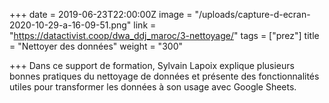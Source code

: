 +++
date = 2019-06-23T22:00:00Z
image = "/uploads/capture-d-ecran-2020-10-29-a-16-09-51.png"
link = "https://datactivist.coop/dwa_ddj_maroc/3-nettoyage/"
tags = ["prez"]
title = "Nettoyer des données"
weight = "300"

+++
Dans ce support de formation, Sylvain Lapoix explique plusieurs bonnes pratiques du nettoyage de données et présente des fonctionnalités utiles pour transformer les données à son usage avec Google Sheets. 